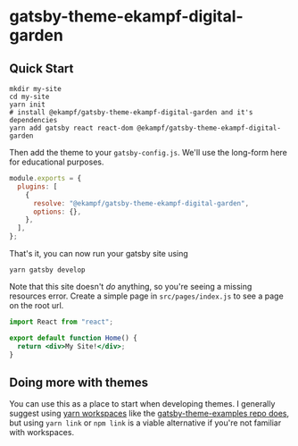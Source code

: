 # gatsby-theme-ekampf-digital-garden

## Quick Start

```shell
mkdir my-site
cd my-site
yarn init
# install @ekampf/gatsby-theme-ekampf-digital-garden and it's dependencies
yarn add gatsby react react-dom @ekampf/gatsby-theme-ekampf-digital-garden
```

Then add the theme to your `gatsby-config.js`. We'll use the long-form
here for educational purposes.

```javascript
module.exports = {
  plugins: [
    {
      resolve: "@ekampf/gatsby-theme-ekampf-digital-garden",
      options: {},
    },
  ],
};
```

That's it, you can now run your gatsby site using

```shell
yarn gatsby develop
```

Note that this site doesn't _do_ anything, so you're seeing a missing
resources error. Create a simple page in `src/pages/index.js` to see a
page on the root url.

```jsx
import React from "react";

export default function Home() {
  return <div>My Site!</div>;
}
```

## Doing more with themes

You can use this as a place to start when developing themes. I
generally suggest using [yarn
workspaces](https://yarnpkg.com/lang/en/docs/workspaces/) like the
[gatsby-theme-examples repo
does](https://github.com/ChristopherBiscardi/gatsby-theme-examples),
but using `yarn link` or `npm link` is a viable alternative if you're
not familiar with workspaces.
